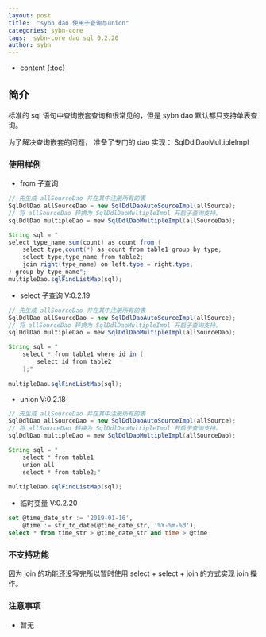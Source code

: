 ```yaml
---
layout: post
title:  "sybn dao 使用子查询与union"
categories: sybn-core
tags:  sybn-core dao sql 0.2.20
author: sybn
---
```


* content
{:toc}

## 简介

标准的 sql 语句中查询嵌套查询和很常见的，但是 sybn dao 默认都只支持单表查询。

为了解决查询嵌套的问题， 准备了专门的 dao 实现： SqlDdlDaoMultipleImpl






### 使用样例

* from 子查询

```java
// 先生成 allSourceDao 并在其中注册所有的表
SqlDdlDao allSourceDao = new SqlDdlDaoAutoSourceImpl(allSource);
// 将 allSourceDao 转换为 SqlDdlDaoMultipleImpl 开启子查询支持。
sqlDdlDao multipleDao = mew SqlDdlDaoMultipleImpl(allSourceDao);

String sql = "
select type_name,sum(count) as count from (
	select type,count(*) as count from table1 group by type;
	select type,type_name from table2;
	join right(type_name) on left.type = right.type;
) group by type_name";
multipleDao.sqlFindListMap(sql);
```

* select 子查询 V:0.2.19

```java
// 先生成 allSourceDao 并在其中注册所有的表
SqlDdlDao allSourceDao = new SqlDdlDaoAutoSourceImpl(allSource);
// 将 allSourceDao 转换为 SqlDdlDaoMultipleImpl 开启子查询支持。
sqlDdlDao multipleDao = mew SqlDdlDaoMultipleImpl(allSourceDao);

String sql = "
	select * from table1 where id in (
		select id from table2
	);"
	
multipleDao.sqlFindListMap(sql);
```

* union V:0.2.18

```java
// 先生成 allSourceDao 并在其中注册所有的表
SqlDdlDao allSourceDao = new SqlDdlDaoAutoSourceImpl(allSource);
// 将 allSourceDao 转换为 SqlDdlDaoMultipleImpl 开启子查询支持。
sqlDdlDao multipleDao = mew SqlDdlDaoMultipleImpl(allSourceDao);

String sql = "
	select * from table1 
	union all
	select * from table2;"
	
multipleDao.sqlFindListMap(sql);
```

* 临时变量 V:0.2.20

```sql
set @time_date_str := '2019-01-16',
    @time := str_to_date(@time_date_str, '%Y-%m-%d');
select * from time_str > @time_date_str and time > @time
```

### 不支持功能

因为 join 的功能还没写完所以暂时使用 select + select + join 的方式实现 join 操作。


### 注意事项 

* 暂无


